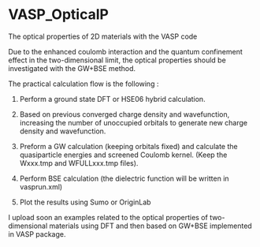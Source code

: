# VASP_OpticalP
The optical properties of 2D materials with the VASP code

Due to the enhanced coulomb interaction and the quantum confinement effect in the two-dimensional limit, 
the optical properties should be investigated with the GW+BSE method.

The practical calculation flow is the following :

1.  Perform a ground state DFT or HSE06 hybrid calculation.

2.  Based on previous converged charge density and wavefunction, increasing the number of unoccupied orbitals to generate new charge density and wavefunction. 

3.  Preform a GW calculation (keeping orbitals fixed) and calculate the quasiparticle energies and screened Coulomb kernel. (Keep the Wxxx.tmp and WFULLxxx.tmp files).

4.  Perform BSE calculation (the dielectric function will be written in vasprun.xml)

5.  Plot the results using Sumo or OriginLab

I upload soon an examples related to the optical properties of two-dimensional materials using DFT and then based on GW+BSE implemented in VASP package.
